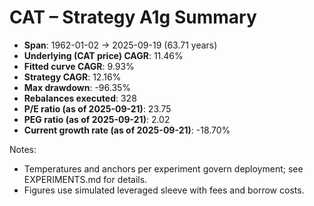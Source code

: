 # CAT – Strategy A1g Summary

- **Span**: 1962-01-02 → 2025-09-19 (63.71 years)
- **Underlying (CAT price) CAGR**: 11.46%
- **Fitted curve CAGR**: 9.93%
- **Strategy CAGR**: 12.16%
- **Max drawdown**: -96.35%
- **Rebalances executed**: 328
- **P/E ratio (as of 2025-09-21)**: 23.75
- **PEG ratio (as of 2025-09-21)**: 2.02
- **Current growth rate (as of 2025-09-21)**: -18.70%

Notes:

- Temperatures and anchors per experiment govern deployment; see EXPERIMENTS.md for details.
- Figures use simulated leveraged sleeve with fees and borrow costs.

